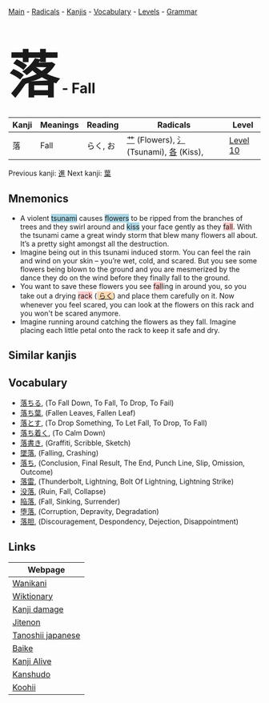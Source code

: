 <style> bigfont {font-size: 100px}</style>
[Main](../README.md) -
[Radicals](../radicals.md) -
[Kanjis](../kanjis.md) -
[Vocabulary](../vocabulary.md) -
[Levels](../levels.md) -
[Grammar](../grammar.md)
# <bigfont> 落</bigfont> - Fall 

| Kanji | Meanings | Reading | Radicals | Level |
| --- | --- | --- | --- | --- |
| 落 | Fall | らく, お | [艹](../radicals/艹.md) (Flowers), [氵](../radicals/氵.md) (Tsunami), [各](../radicals/各.md) (Kiss),  | [Level 10](../levels/wk_level10.md) |

Previous kanji: [進](進.md) Next kanji: [葉](葉.md) 

## Mnemonics
 * A violent <span style="background-color:#ADD8E6"> tsunami</span> causes <span style="background-color:#ADD8E6"> flowers</span> to be ripped from the branches of trees and they swirl around and <span style="background-color:#ADD8E6"> kiss</span> your face gently as they <span style="background-color:#ffcccb"> fall</span>. With the tsunami came a great windy storm that blew many flowers all about. It’s a pretty sight amongst all the destruction.
* Imagine being out in this tsunami induced storm. You can feel the rain and wind on your skin – you’re wet, cold, and scared. But you see some flowers being blown to the ground and you are mesmerized by the dance they do on the wind before they finally fall to the ground.
* You want to save these flowers you see <span style="background-color:#ffcccb"> fall</span>ing in around you, so you take out a drying <span style="background-color:#ffcccb"> rack</span> (<span style="background-color:#fed8b1"> [らく](https://jisho.org/search/らく)</span>) and place them carefully on it. Now whenever you feel scared, you can look at the flowers on this rack and you won't be scared anymore.
* Imagine running around catching the flowers as they fall. Imagine placing each little petal onto the rack to keep it safe and dry.


## Similar kanjis
 


## Vocabulary
 * [落ちる](../vocabulary/落.md), (To Fall Down, To Fall, To Drop, To Fail)
* [落ち葉](../vocabulary/落.md), (Fallen Leaves, Fallen Leaf)
* [落とす](../vocabulary/落.md), (To Drop Something, To Let Fall, To Drop, To Fall)
* [落ち着く](../vocabulary/落.md), (To Calm Down)
* [落書き](../vocabulary/落.md), (Graffiti, Scribble, Sketch)
* [墜落](../vocabulary/落.md), (Falling, Crashing)
* [落ち](../vocabulary/落.md), (Conclusion, Final Result, The End, Punch Line, Slip, Omission, Outcome)
* [落雷](../vocabulary/落.md), (Thunderbolt, Lightning, Bolt Of Lightning, Lightning Strike)
* [没落](../vocabulary/落.md), (Ruin, Fall, Collapse)
* [陥落](../vocabulary/落.md), (Fall, Sinking, Surrender)
* [堕落](../vocabulary/落.md), (Corruption, Depravity, Degradation)
* [落胆](../vocabulary/落.md), (Discouragement, Despondency, Dejection, Disappointment)



## Links 

| Webpage |
| --- |
| [Wanikani          ](https://www.wanikani.com/kanji/落) |
| [Wiktionary        ](https://en.wiktionary.org/wiki/落) |
| [Kanji damage      ](http://www.kanjidamage.com/kanji/search?utf8=✓&q=落) |
| [Jitenon           ](https://jitenon.com/kanji/落) |
| [Tanoshii japanese ](https://www.tanoshiijapanese.com/dictionary/kanji.cfm?k=落) |
| [Baike             ](https://baike.baidu.com/item/落) |
| [Kanji Alive       ](https://app.kanjialive.com/落) |
| [Kanshudo          ](https://www.kanshudo.com/searchmn?q=落) |
| [Koohii            ](https://kanji.koohii.com/study/kanji/落) |
